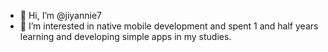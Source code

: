 - 👋 Hi, I’m @jiyannie7
- 👀 I’m interested in native mobile development and spent 1 and half years learning and developing simple apps in my studies.


<!---
jiyannie7/jiyannie7 is a ✨ special ✨ repository because its `README.md` (this file) appears on your GitHub profile.
You can click the Preview link to take a look at your changes.
--->
